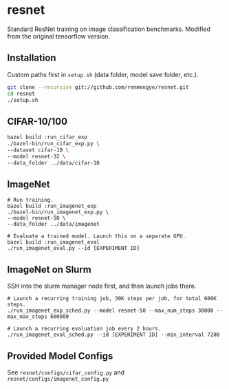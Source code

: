 # resnet
Standard ResNet training on image classification benchmarks. Modified from the original tensorflow version.

## Installation
Custom paths first in `setup.sh` (data folder, model save folder, etc.).
```bash
git clone --recursive git://github.com/renmengye/resnet.git
cd resnet
./setup.sh
```

## CIFAR-10/100
```bash
bazel build :run_cifar_exp
./bazel-bin/run_cifar_exp.py \
--dataset cifar-10 \
--model resnet-32 \
--data_folder ../data/cifar-10
```

## ImageNet
```
# Run training.
bazel build :run_imagenet_exp
./bazel-bin/run_imagenet_exp.py \
--model resnet-50 \
--data_folder ../data/imagenet

# Evaluate a trained model. Launch this on a separate GPU. 
bazel build :run_imagenet_eval
./run_imagenet_eval.py --id [EXPERIMENT ID]
```

## ImageNet on Slurm
SSH into the slurm manager node first, and then launch jobs there.
```
# Launch a recurring training job, 30K steps per job, for total 600K steps.
./run_imagenet_exp_sched.py --model resnet-50 --max_num_steps 30000 --max_max_steps 600000

# Launch a recurring evaluation job every 2 hours.
./run_imagenet_eval_sched.py --id [EXPERIMENT ID] --min_interval 7200
```

## Provided Model Configs
See `resnet/configs/cifar_config.py` and `resnet/configs/imagenet_config.py`
